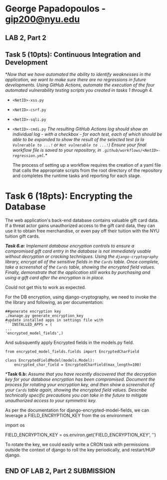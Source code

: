 # George Papadopoulos - gip200@nyu.edu

LAB 2, Part 2
-------------

## Task 5 (10pts): Continuous Integration and Development

**Now that we have automated the ability to identify weaknesses in the application, we want to make sure there are no regressions in future developments.
Using GitHub Actions, automate the execution of the four automated vulnerability testing scripts you created in tasks 1 through 4.*
-   `<NetID>-xss.py`
-   `<NetID>-csrf.py`
-   `<NetID>-sqli.py`
-   `<NetID>-cmdi.py`
*The resulting GitHub Actions log should show an individual log - with a checkbox - for each test, each of which should be able to be expanded to show the result of the selected test (a la  `Vulnerable to ...!`  or  `Not vulnerable to ...!`)
Ensure your final workflow file is saved to your repository, in  `.github/workflows/<NetID>-regression.yml`.**

	The process of setting up a workflow requires the creation of a yaml file that calls the appropriate scripts from the root directory of the repository and completes the runtime tasks and reporting for each stage.



# Task 6 (18pts): Encrypting the Database

The web application's back-end database contains valuable gift card data. If a threat actor gains unauthorized access to the gift card data, they can use it to obtain free merchandise, or even pay off their tuition with the NYU tuition gift cards.

***Task 6.a:**  Implement database encryption controls to ensure a compromised gift card entry in the database is not immediately usable without decryption or cracking techniques. Using the  `django-cryptography`  library, encrypt all of the sensitive fields in the  `Cards`  table. Once complete, take a screenshot of the  `Cards`  table, showing the encrypted field values. Finally, demonstrate that the application still works by purchasing and using a gift card after the encryption is in place.*

Could not get this to work as expected.

For the DB encryption, using django-cryptography, we need to invoke the the library and following, as per documentation:

    ##generate encryption key
    ./manage.py generate_encryption_key
    #update installed apps in settings file with
    ```INSTALLED_APPS = (
    ...
    'encrypted_model_fields',)
   
   And subsquently apply Encrypted fields in the models.py field.

    from encrypted_model_fields.fields import EncryptedCharField
    
    class EncryptedFieldModel(models.Model):
        encrypted_char_field = EncryptedCharField(max_length=100)





***Task 6.b:**  *Assume that you have recently discovered that the decryption key for your database encryption has been compromised. Document the process for rotating your encryption key, and then show a screenshot of your  `Cards`  table again, showing the encrypted field values. Describe technically specific precautions you can take in the future to mitigate unauthorized access to your symmetric key.*

As per the documentation for django-encrypted-model-fields, we can leverage a FIELD_ENCRYPTION_KEY from the os environment

import os

FIELD_ENCRYPTION_KEY = os.environ.get('FIELD_ENCRYPTION_KEY', '')

To rotate the key, we could easily write a CRON task with permissions outside the context of django to roll the key periodically, and restart/HUP django.


## END OF LAB 2, Part 2 SUBMISSION

